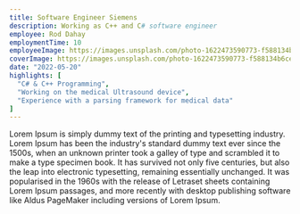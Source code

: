 ```yaml
---
title: Software Engineer Siemens
description: Working as C++ and C# software engineer
employee: Rod Dahay
employmentTime: 10
employeeImage: https://images.unsplash.com/photo-1622473590773-f588134b6ce7?ixlib=rb-1.2.1&ixid=MnwxMjA3fDB8MHxwaG90by1wYWdlfHx8fGVufDB8fHx8&auto=format&fit=crop&w=1370&q=50
coverImage: https://images.unsplash.com/photo-1622473590773-f588134b6ce7?ixlib=rb-1.2.1&ixid=MnwxMjA3fDB8MHxwaG90by1wYWdlfHx8fGVufDB8fHx8&auto=format&fit=crop&w=1370&q=50
date: "2022-05-20"
highlights: [
  "C# & C++ Programming",
  "Working on the medical Ultrasound device",
  "Experience with a parsing framework for medical data"
]
---
```

Lorem Ipsum is simply dummy text of the printing and typesetting industry. Lorem Ipsum has been the industry's standard dummy text ever since the 1500s, when an unknown printer took a galley of type and scrambled it to make a type specimen book. It has survived not only five centuries, but also the leap into electronic typesetting, remaining essentially unchanged. It was popularised in the 1960s with the release of Letraset sheets containing Lorem Ipsum passages, and more recently with desktop publishing software like Aldus PageMaker including versions of Lorem Ipsum.